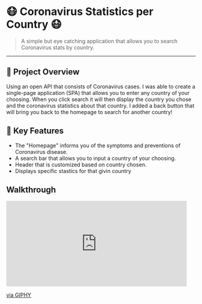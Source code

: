 # 😷 Coronavirus Statistics per Country 😷

> A simple but eye catching application that allows you to search Coronavirus stats by country.

---

## 📘 Project Overview

Using an open API that consists of Coronavirus cases. I was able to create a single-page application (SPA) that allows you to enter any country of your choosing. When you click search it will then display the country you chose and the coronavirus statistics about that country. I added a back button that will bring you back to the homepage to search for another country!

## 💎 Key Features

- The "Homepage" informs you of the symptoms and preventions of Coronavirus disease.
- A search bar that allows you to input a country of your choosing.
- Header that is customized based on country chosen.
- Displays specific stastics for that givin country

## Walkthrough
<iframe src="https://giphy.com/embed/lzcZijmy9ZAEs3Ib6c" width="480" height="228" frameBorder="0" class="giphy-embed" allowFullScreen></iframe><p><a href="https://giphy.com/gifs/lzcZijmy9ZAEs3Ib6c">via GIPHY</a></p>